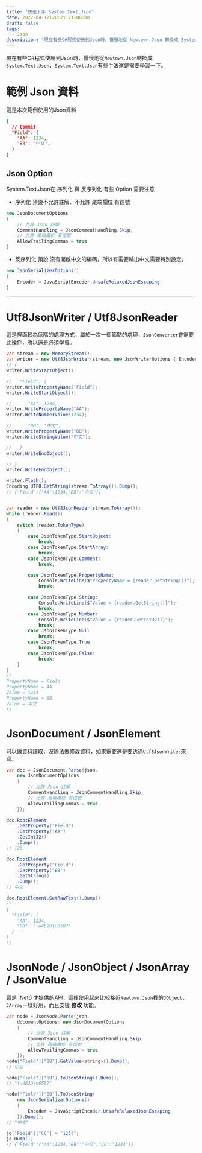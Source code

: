 ```yaml
---
title: "快速上手 System.Text.Json"
date: 2022-04-12T20:21:21+08:00
draft: false
tags: 
  - Json
description: "現在有些C#程式使用到Json時，慢慢地從 Newtown.Json 轉換成 System.Text.Json ，System.Text.Json 有些手法還是需要學習一下。"
---
```

現在有些C#程式使用到Json時，慢慢地從`Newtown.Json`轉換成`System.Text.Json`，`System.Text.Json`有些手法還是需要學習一下。

# 範例 Json 資料
這是本次範例使用的Json資料
``` json
{
  // Commit
  "Field": {
    "AA": 1234,
    "BB": "中文",
  }
}
```

## Json Option
System.Text.Json在 序列化 與 反序列化 有些 Option 需要注意
* 序列化
  預設不允許註解、不允許 尾端欄位 有逗號
``` cs
new JsonDocumentOptions
{
    // 允許 Json 註解
    CommentHandling = JsonCommentHandling.Skip,
    // 允許 尾端欄位 有逗號
    AllowTrailingCommas = true
}
```
* 反序列化
  預設 沒有開啟中文的編碼，所以有需要輸出中文需要特別設定。
``` cs
new JsonSerializerOptions() 
{ 
    Encoder = JavaScriptEncoder.UnsafeRelaxedJsonEscaping
}
```

---
# Utf8JsonWriter / Utf8JsonReader
這是裡面較為低階的處理方式，屬於一次一個節點的處理，`JsonConverter`會需要此操作，所以還是必須學會。
``` cs
var stream = new MemoryStream();
var writer = new Utf8JsonWriter(stream, new JsonWriterOptions { Encoder = JavaScriptEncoder.UnsafeRelaxedJsonEscaping});
// {
writer.WriteStartObject();

//   "Field": {
writer.WritePropertyName("Field");
writer.WriteStartObject();

//      "AA": 1234,
writer.WritePropertyName("AA");
writer.WriteNumberValue(1234);

//      "BB": "中文",
writer.WritePropertyName("BB");
writer.WriteStringValue("中文");

//   }
writer.WriteEndObject();

// }
writer.WriteEndObject();

writer.Flush();
Encoding.UTF8.GetString(stream.ToArray()).Dump();
// {"Field":{"AA":1234,"BB":"中文"}}


var reader = new Utf8JsonReader(stream.ToArray());
while (reader.Read())
{
    switch (reader.TokenType)
    {
        case JsonTokenType.StartObject:
            break;
        case JsonTokenType.StartArray:
            break;
        case JsonTokenType.Comment:
            break;

        case JsonTokenType.PropertyName:
            Console.WriteLine($"PropertyName = {reader.GetString()}");
            break;

        case JsonTokenType.String:
            Console.WriteLine($"Value = {reader.GetString()}");
            break;
        case JsonTokenType.Number:
            Console.WriteLine($"Value = {reader.GetInt32()}");
            break;
        case JsonTokenType.Null:
            break;
        case JsonTokenType.True:
            break;
        case JsonTokenType.False:
            break;
    }
}
/*
PropertyName = Field
PropertyName = AA
Value = 1234
PropertyName = BB
Value = 中文
*/
```

# JsonDocument / JsonElement
可以做資料讀取，沒辦法做修改資料，如果需要還是要透過`Utf8JsonWriter`來寫。
``` cs
var doc = JsonDocument.Parse(json,
    new JsonDocumentOptions
    {
        // 允許 Json 註解
        CommentHandling = JsonCommentHandling.Skip,
        // 允許 尾端欄位 有逗號
        AllowTrailingCommas = true
    });

doc.RootElement
    .GetProperty("Field")
    .GetProperty("AA")
    .GetInt32()
    .Dump();
// 123

doc.RootElement
    .GetProperty("Field")
    .GetProperty("BB")
    .GetString()
    .Dump();
// 中文

doc.RootElement.GetRawText().Dump()
/*
{
  "Field": {
    "AA": 1234,
    "BB": "\u4E2D\u6587"
  }
}
*/
```

# JsonNode / JsonObject / JsonArray / JsonValue
這是 .Net6 才提供的API，這裡使用起來比較接近`Newtown.Json`裡的`JObject`、`JArray`一樣好用，而且支援 **修改** 功能。
``` cs
var node = JsonNode.Parse(json, 
    documentOptions: new JsonDocumentOptions
    { 
        // 允許 Json 註解
        CommentHandling = JsonCommentHandling.Skip, 
        // 允許 尾端欄位 有逗號
        AllowTrailingCommas = true
    });
node["Field"]["BB"].GetValue<string>().Dump();
// 中文

node["Field"]["BB"].ToJsonString().Dump();
// "\u4E2D\u6587"

node["Field"]["BB"].ToJsonString(
    new JsonSerializerOptions() 
    { 
        Encoder = JavaScriptEncoder.UnsafeRelaxedJsonEscaping
    }).Dump();
// "中文"

jo["Field"]["CC"] = "1234";
jo.Dump();
// {"Field":{"AA":1234,"BB":"中文","CC":"1234"}}
```